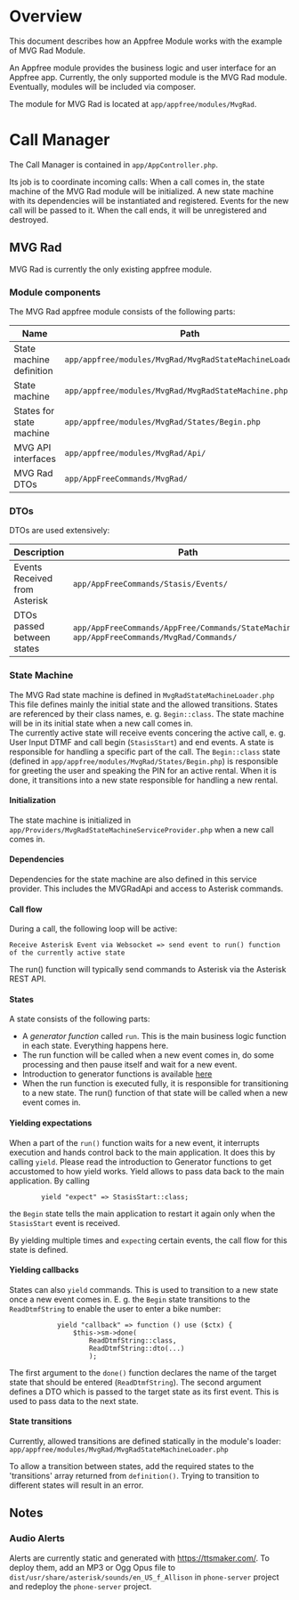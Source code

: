 # Overview
This document describes how an Appfree Module works with the example of MVG Rad Module.

An Appfree module provides the business logic and user interface for an Appfree app. 
Currently, the only supported module is the MVG Rad module. 
Eventually, modules will be included via composer. 

The module for MVG Rad is located at `app/appfree/modules/MvgRad`.

# Call Manager
The Call Manager is contained in `app/AppController.php`.

Its job is to coordinate incoming calls: When a call comes in, the state machine of the MVG Rad module will be initialized. A new state machine with its dependencies will be instantiated and registered. Events for the new call will be passed to it. When the call ends, it will be unregistered and destroyed. 

## MVG Rad

MVG Rad is currently the only existing appfree module. 

### Module components

The MVG Rad appfree module consists of the following parts:

| Name                     |  Path                                                      |
|--------------------------|------------------------------------------------------------|
| State machine definition |  `app/appfree/modules/MvgRad/MvgRadStateMachineLoader.php` |
| State machine            |  `app/appfree/modules/MvgRad/MvgRadStateMachine.php`       |
| States for state machine |  `app/appfree/modules/MvgRad/States/Begin.php`             |
| MVG API interfaces       |  `app/appfree/modules/MvgRad/Api/`                         |
| MVG Rad DTOs             |  `app/AppFreeCommands/MvgRad/`                             |


### DTOs

DTOs are used extensively: 

| Description                   | Path                                                                                         |   |   |
|-------------------------------|----------------------------------------------------------------------------------------------|---|---|
| Events Received from Asterisk | `app/AppFreeCommands/Stasis/Events/`                                                         |   |   |
| DTOs passed between states    | `app/AppFreeCommands/AppFree/Commands/StateMachine/`, `app/AppFreeCommands/MvgRad/Commands/` |   |   |

### State Machine

The MVG Rad state machine is defined in `MvgRadStateMachineLoader.php` This file defines mainly the initial state and the allowed transitions. States are referenced by their class names, e. g. `Begin::class`.
The state machine will be in its initial state when a new call comes in.  
The currently  active state will receive events concering the active call, e. g. User Input DTMF and call begin (`StasisStart`) and end events. 
A state is responsible for handling a specific part of the call. The `Begin::class` state (defined in `app/appfree/modules/MvgRad/States/Begin.php`) is responsible for greeting the user and speaking the PIN for an active rental. When it is done, it transitions into a new state responsible for handling a new rental.

#### Initialization

The state machine is initialized in `app/Providers/MvgRadStateMachineServiceProvider.php` when a new call comes in.

#### Dependencies 

Dependencies for the state machine are also defined in this service provider. This includes the MVGRadApi and access to Asterisk commands.

#### Call flow

During a call, the following loop will be active: 
``` 
Receive Asterisk Event via Websocket => send event to run() function of the currently active state
``` 
The run() function will typically send commands to Asterisk via the Asterisk REST API.

#### States

A state consists of the following parts:
- A *generator function* called `run`. This is the main business logic function in each state. Everything happens here.
- The run function will be called when a new event comes in, do some processing and then pause itself and wait for a new event.
- Introduction to generator functions is available [here](https://medium.com/@erlandmuchasaj/php-generators-b26e98025a50) 
- When the run function is executed fully, it is responsible for transitioning to a new state. The run() function of that state will be called when a new event comes in.

#### Yielding expectations 

When a part of the `run()` function waits for a new event, it interrupts execution and hands control back to the main application. It does this by calling `yield`. 
Please read the introduction to Generator functions to get accustomed to how yield works. 
Yield allows to pass data back to the main application. By calling 

```
        yield "expect" => StasisStart::class;
```

the `Begin` state tells the main application to restart it again only when the `StasisStart` event is received.

By yielding multiple times and `expect`ing certain events, the call flow for this state is defined.

#### Yielding callbacks 

States can also `yield` commands. This is used to transition to a new state once a new event comes in. E. g. the `Begin` state transitions to the `ReadDtmfString` to enable the user to enter a bike number: 
```
            yield "callback" => function () use ($ctx) {
                $this->sm->done(
                    ReadDtmfString::class,
                    ReadDtmfString::dto(...)
                    );
```

The first argument to the `done()` function declares the name of the target state that should be entered (`ReadDtmfString`).
The second argument defines a DTO which is passed to the target state as its first event. This is used to pass data to the next state. 

#### State transitions
Currently, allowed transitions are defined statically in the module's loader: `app/appfree/modules/MvgRad/MvgRadStateMachineLoader.php`

To allow a transition between states, add the required states to the 'transitions' array returned from `definition()`. Trying to transition to different states will result in an error. 


## Notes
### Audio Alerts

Alerts are currently static and generated with https://ttsmaker.com/.
To deploy them, add an MP3 or Ogg Opus file to `dist/usr/share/asterisk/sounds/en_US_f_Allison` in `phone-server` project and redeploy the `phone-server` project.
